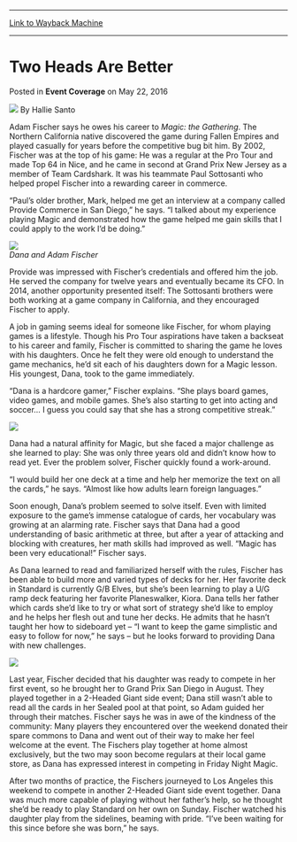 
---
[Link to Wayback Machine](https://web.archive.org/web/20160525133845/http://magic.wizards.com/en/events/coverage/gpla16/two-heads-are-better-2016-05-22)

[_metadata_:author]:- "Hallie Santo"
[_metadata_:description]:- "Adam Fischer says he owes his career to Magic: the Gathering. The Northern California native discovered the game during Fallen Empires and played casually for years before the competitive bug bit him. By 2002, Fischer was at the top of his game: He was a regular at the Pro Tour and made Top 64 in Nice, and he came in second at Grand Prix New Jersey as a member of Team Cardshark. It was his teammate Paul Sottosanti who helped propel Fischer into a rewarding career in commerce."
[_metadata_:generator]:- "Drupal 7 (http://drupal.org)"
[_metadata_:node]:- "1024331"
[_metadata_:publish_date]:- "2016-05-22"
[_metadata_:source]:- "div-main-content"
[_metadata_:title]:- "Two Heads Are Better"
[_metadata_:wayback_capture_timestamp]:- "2016-05-25 13:38:45"
[_metadata_:wayback_raw_url]:- "https://web.archive.org/web/20160525133845id_/http://magic.wizards.com/en/events/coverage/gpla16/two-heads-are-better-2016-05-22"
[_metadata_:wayback_url]:- "http://magic.wizards.com/en/events/coverage/gpla16/two-heads-are-better-2016-05-22"
---


Two Heads Are Better
====================



 Posted in **Event Coverage**
 on May 22, 2016 






![](https://media.magic.wizards.com/styles/auth_small/public/images/person/halliesanto_icon.jpg)
By Hallie Santo











Adam Fischer says he owes his career to *Magic: the Gathering*. The Northern California native discovered the game during Fallen Empires and played casually for years before the competitive bug bit him. By 2002, Fischer was at the top of his game: He was a regular at the Pro Tour and made Top 64 in Nice, and he came in second at Grand Prix New Jersey as a member of Team Cardshark. It was his teammate Paul Sottosanti who helped propel Fischer into a rewarding career in commerce.


“Paul’s older brother, Mark, helped me get an interview at a company called Provide Commerce in San Diego,” he says. “I talked about my experience playing Magic and demonstrated how the game helped me gain skills that I could apply to the work I’d be doing.”


![](https://media.wizards.com/2016/events/gpla16/gpla16_two-heads_fischer-1.jpg)  
*Dana and Adam Fischer*


Provide was impressed with Fischer’s credentials and offered him the job. He served the company for twelve years and eventually became its CFO. In 2014, another opportunity presented itself: The Sottosanti brothers were both working at a game company in California, and they encouraged Fischer to apply.


A job in gaming seems ideal for someone like Fischer, for whom playing games is a lifestyle. Though his Pro Tour aspirations have taken a backseat to his career and family, Fischer is committed to sharing the game he loves with his daughters. Once he felt they were old enough to understand the game mechanics, he’d sit each of his daughters down for a Magic lesson. His youngest, Dana, took to the game immediately.


“Dana is a hardcore gamer,” Fischer explains. “She plays board games, video games, and mobile games. She’s also starting to get into acting and soccer… I guess you could say that she has a strong competitive streak.”


![](https://media.wizards.com/2016/events/gpla16/Dan.jpg)


Dana had a natural affinity for Magic, but she faced a major challenge as she learned to play: She was only three years old and didn’t know how to read yet. Ever the problem solver, Fischer quickly found a work-around.


“I would build her one deck at a time and help her memorize the text on all the cards,” he says. “Almost like how adults learn foreign languages.”


Soon enough, Dana’s problem seemed to solve itself. Even with limited exposure to the game’s immense catalogue of cards, her vocabulary was growing at an alarming rate. Fischer says that Dana had a good understanding of basic arithmetic at three, but after a year of attacking and blocking with creatures, her math skills had improved as well. “Magic has been very educational!” Fischer says.


As Dana learned to read and familiarized herself with the rules, Fischer has been able to build more and varied types of decks for her. Her favorite deck in Standard is currently G/B Elves, but she’s been learning to play a U/G ramp deck featuring her favorite Planeswalker, Kiora. Dana tells her father which cards she’d like to try or what sort of strategy she’d like to employ and he helps her flesh out and tune her decks. He admits that he hasn’t taught her how to sideboard yet – “I want to keep the game simplistic and easy to follow for now,” he says – but he looks forward to providing Dana with new challenges.


![](https://media.wizards.com/2016/events/gpla16/gpla16_two-heads_fischer-2.jpg)


Last year, Fischer decided that his daughter was ready to compete in her first event, so he brought her to Grand Prix San Diego in August. They played together in a 2-Headed Giant side event; Dana still wasn’t able to read all the cards in her Sealed pool at that point, so Adam guided her through their matches. Fischer says he was in awe of the kindness of the community: Many players they encountered over the weekend donated their spare commons to Dana and went out of their way to make her feel welcome at the event. The Fischers play together at home almost exclusively, but the two may soon become regulars at their local game store, as Dana has expressed interest in competing in Friday Night Magic.


After two months of practice, the Fischers journeyed to Los Angeles this weekend to compete in another 2-Headed Giant side event together. Dana was much more capable of playing without her father’s help, so he thought she’d be ready to play Standard on her own on Sunday. Fischer watched his daughter play from the sidelines, beaming with pride. “I’ve been waiting for this since before she was born,” he says.







